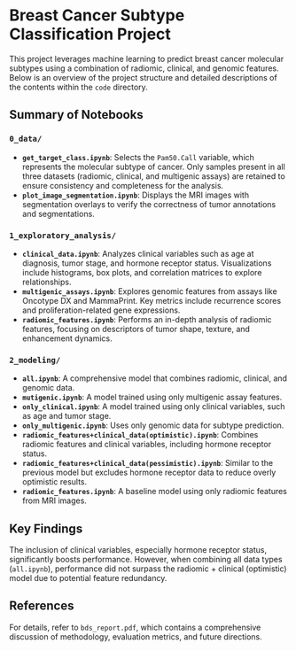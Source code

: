 # Breast Cancer Subtype Classification Project

This project leverages machine learning to predict breast cancer molecular subtypes using a combination of radiomic, clinical, and genomic features. Below is an overview of the project structure and detailed descriptions of the contents within the `code` directory.

## Summary of Notebooks

### `0_data/`
- **`get_target_class.ipynb`**: Selects the `Pam50.Call` variable, which represents the molecular subtype of cancer. Only samples present in all three datasets (radiomic, clinical, and multigenic assays) are retained to ensure consistency and completeness for the analysis.
- **`plot_image_segmentation.ipynb`**: Displays the MRI images with segmentation overlays to verify the correctness of tumor annotations and segmentations.

### `1_exploratory_analysis/`
- **`clinical_data.ipynb`**: Analyzes clinical variables such as age at diagnosis, tumor stage, and hormone receptor status. Visualizations include histograms, box plots, and correlation matrices to explore relationships.
- **`multigenic_assays.ipynb`**: Explores genomic features from assays like Oncotype DX and MammaPrint. Key metrics include recurrence scores and proliferation-related gene expressions.
- **`radiomic_features.ipynb`**: Performs an in-depth analysis of radiomic features, focusing on descriptors of tumor shape, texture, and enhancement dynamics.

### `2_modeling/`
- **`all.ipynb`**: A comprehensive model that combines radiomic, clinical, and genomic data.
- **`mutigenic.ipynb`**: A model trained using only multigenic assay features.
- **`only_clinical.ipynb`**: A model trained using only clinical variables, such as age and tumor stage.
- **`only_multigenic.ipynb`**: Uses only genomic data for subtype prediction.
- **`radiomic_features+clinical_data(optimistic).ipynb`**: Combines radiomic features and clinical variables, including hormone receptor status.
- **`radiomic_features+clinical_data(pessimistic).ipynb`**: Similar to the previous model but excludes hormone receptor data to reduce overly optimistic results.
- **`radiomic_features.ipynb`**: A baseline model using only radiomic features from MRI images.

## Key Findings
The inclusion of clinical variables, especially hormone receptor status, significantly boosts performance. However, when combining all data types (`all.ipynb`), performance did not surpass the radiomic + clinical (optimistic) model due to potential feature redundancy.

## References
For details, refer to `bds_report.pdf`, which contains a comprehensive discussion of methodology, evaluation metrics, and future directions.